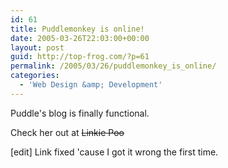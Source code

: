 ```yaml
---
id: 61
title: Puddlemonkey is online!
date: 2005-03-26T22:03:00+00:00
layout: post
guid: http://top-frog.com/?p=61
permalink: /2005/03/26/puddlemonkey_is_online/
categories:
  - 'Web Design &amp; Development'
---
```

Puddle's blog is finally functional.

Check her out at ~~Linkie Poo~~

[edit] Link fixed 'cause I got it wrong the first time.